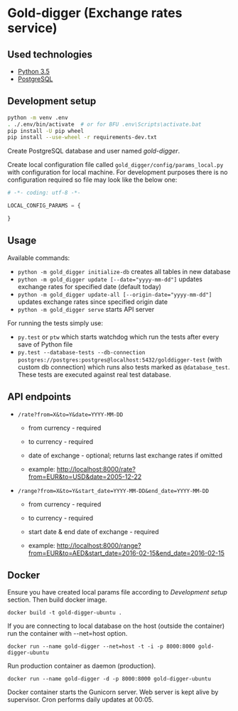 # Gold-digger (Exchange rates service)


## Used technologies
 - [Python 3.5](https://www.python.org/)
 - [PostgreSQL](http://www.postgresql.org/)


## Development setup
```sh
python -m venv .env
. ./.env/bin/activate  # or for BFU .env\Scripts\activate.bat
pip install -U pip wheel
pip install --use-wheel -r requirements-dev.txt
```

Create PostgreSQL database and user named *gold-digger*.

Create local configuration file called `gold_digger/config/params_local.py` with configuration for local machine.
For development purposes there is no configuration required so file may look like the below one:

```python
# -*- coding: utf-8 -*-

LOCAL_CONFIG_PARAMS = {

}
```

## Usage
Available commands:

* `python -m gold_digger initialize-db` creates all tables in new database
* `python -m gold_digger update [--date="yyyy-mm-dd"]` updates exchange rates for specified date (default today)
* `python -m gold_digger update-all [--origin-date="yyyy-mm-dd"]` updates exchange rates since specified origin date
* `python -m gold_digger serve` starts API server

For running the tests simply use:
* `py.test` or `ptw` which starts watchdog which run the tests after every save of Python file
* `py.test --database-tests --db-connection postgres://postgres:postgres@localhost:5432/golddigger-test` (with custom db connection) which runs also tests marked as `@database_test`.
 These tests are executed against real test database.


## API endpoints

* `/rate?from=X&to=Y&date=YYYY-MM-DD`
	* from currency - required
	* to currency - required 
	* date of exchange - optional; returns last exchange rates if omitted 

	* example: [http://localhost:8000/rate?from=EUR&to=USD&date=2005-12-22](http://localhost:8000/rate?from=EUR&to=USD&date=2005-12-22)

* `/range?from=X&to=Y&start_date=YYYY-MM-DD&end_date=YYYY-MM-DD`
	* from currency - required
	* to currency - required
	* start date & end date of exchange - required
	
    * example: [http://localhost:8000/range?from=EUR&to=AED&start_date=2016-02-15&end_date=2016-02-15](http://localhost:8000/range?from=EUR&to=AED&start_date=2016-02-15&end_date=2016-02-15)
    
## Docker
Ensure you have created local params file according to *Development setup* section. Then build docker image.

`docker build -t gold-digger-ubuntu .`

If you are connecting to local database on the host (outside the container) run the container with --net=host option.

`docker run --name gold-digger --net=host -t -i -p 8000:8000 gold-digger-ubuntu`

Run production container as daemon (production).

`docker run --name gold-digger -d -p 8000:8000 gold-digger-ubuntu`

Docker container starts the Gunicorn server. Web server is kept alive by supervisor. Cron performs daily updates at 00:05.
